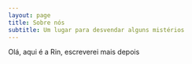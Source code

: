 ```yaml
---
layout: page
title: Sobre nós
subtitle: Um lugar para desvendar alguns mistérios
---
```


Olá, aqui é a Rin, escreverei mais depois

